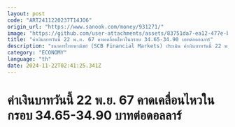 ```yaml
---
layout: post
code: "ART2411220237T14JO6"
origin_url: "https://www.sanook.com/money/931271/"
image: "https://github.com/user-attachments/assets/83751da7-ea12-477e-b880-53ab49b8758e"
title: "ค่าเงินบาทวันนี้ 22 พ.ย. 67 คาดเคลื่อนไหวในกรอบ 34.65-34.90 บาทต่อดอลลาร์"
description: "ธนาคารไทยพาณิชย์ (SCB Financial Markets) ประเมิน ค่าเงินบาทวันนี้ 22 พฤศจิกายน 2567 คาดเคลื่อนไหวในกรอบ 34.65-34.90 บาทต่อดอลลาร์"
category: "ECONOMY"
language: "th"
date: 2024-11-22T02:41:25.341Z
---
```


# ค่าเงินบาทวันนี้ 22 พ.ย. 67 คาดเคลื่อนไหวในกรอบ 34.65-34.90 บาทต่อดอลลาร์